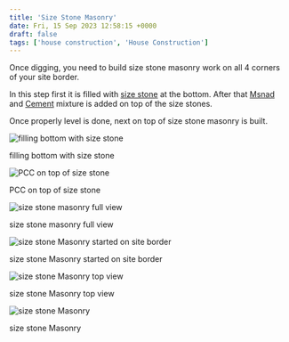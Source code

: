 ```yaml
---
title: 'Size Stone Masonry'
date: Fri, 15 Sep 2023 12:58:15 +0000
draft: false
tags: ['house construction', 'House Construction']
---
```


Once digging, you need to build size stone masonry work on all 4 corners of your site border.

In this step first it is filled with [size stone](https://houseconstructionguide.com/size-stone-price/) at the bottom. After that [Msnad](https://houseconstructionguide.com/buying-msand-jelly-like-a-pro/) and [Cement](https://houseconstructionguide.com/cement-expiry-date/) mixture is added on top of the size stones.

Once properly level is done, next on top of size stone masonry is built.

![filling bottom with size stone](/size-stone-masonry/images/filling-bottom-with-size-stone.jpg "filling bottom with size stone")

filling bottom with size stone

![PCC on top of size stone](/size-stone-masonry/images/PCC-on-top-of-size-stone.jpg "PCC on top of size stone")

PCC on top of size stone

![size stone masonry full view](/size-stone-masonry/images/size-stone-masonry-full-view.jpg "size stone masonry full view")

size stone masonry full view

![size stone Masonry started on site border](/size-stone-masonry/images/size-stone-Masonry-started-on-site-border.jpg "size stone Masonry started on site border")

size stone Masonry started on site border

![size stone Masonry top view](/size-stone-masonry/images/size-stone-Masonry-top-view.jpg "size stone Masonry top view")

size stone Masonry top view

![size stone Masonry](/size-stone-masonry/images/size-stone-Masonry.jpg "size stone Masonry")

size stone Masonry